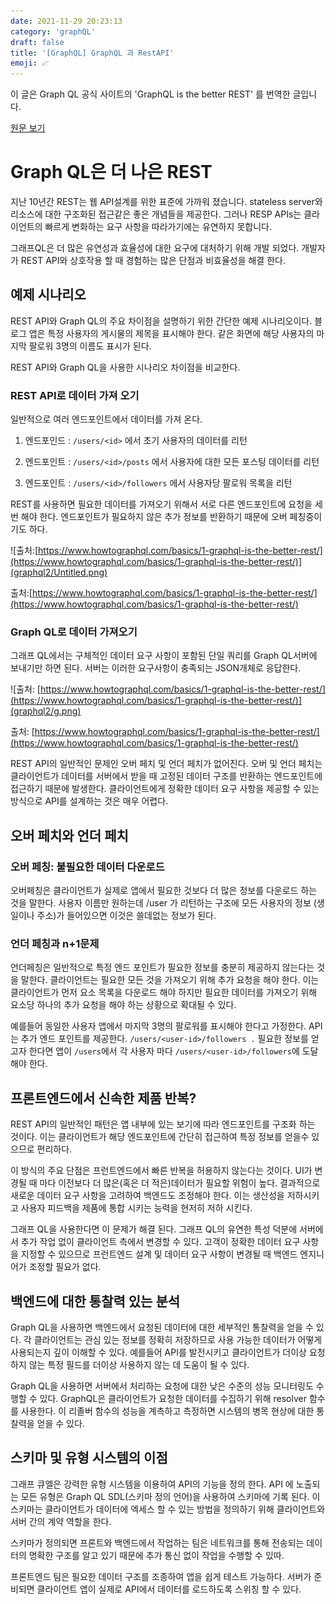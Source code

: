 ```yaml
---
date: 2021-11-29 20:23:13
category: 'graphQL'
draft: false
title: '[GraphQL] GraphQL 과 RestAPI'
emoji: 📈
---
```


이 글은 Graph QL 공식 사이트의 'GraphQL is the better REST' 를 번역한 글입니다.

[원문 보기](https://www.howtographql.com/basics/1-graphql-is-the-better-rest/)

# Graph QL은 더 나은 REST

지난 10년간 REST는 웹 API설계를 위한 표준에 가까워 졌습니다. stateless server와 리소스에 대한 구조화된 접근같은 좋은 개념들을 제공한다. 그러나 RESP APIs는 클라이언트의 빠르게 변화하는 요구 사항을 따라가기에는 유연하지 못합니다.

그래프QL은 더 많은 유연성과 효율성에 대한 요구에 대처하기 위해 개발 되었다. 개발자가 REST API와 상호작용 할 때 경험하는 많은 단점과 비효율성을 해결 한다.

## 예제 시나리오

REST API와 Graph QL의 주요 차이점을 설명하기 위한 간단한 예제 시나리오이다. 블로그 앱은 특정 사용자의 게시물의 제목을 표시해야 한다. 같은 화면에 해당 사용자의 마지막 팔로워 3명의 이름도 표시가 된다.

REST API와 Graph QL을 사용한 시나리오 차이점을 비교한다.

### REST API로 데이터 가져 오기

일반적으로 여러 엔드포인트에서 데이터를 가져 온다.

1. 엔드포인드 : `/users/<id>` 에서 초기 사용자의 데이터를 리턴

2. 엔드포인트 : `/users/<id>/posts` 에서 사용자에 대한 모든 포스팅 데이터를 리턴

3. 엔드포인트 : `/users/<id>/followers` 에서 사용자당 팔로워 목록을 리턴

REST를 사용하면 필요한 데이터를 가져오기 위해서 서로 다른 엔드포인트에 요청을 세 번 해야 한다. 엔드포인트가 필요하지 않은 추가 정보를 반환하기 때문에 오버 페칭중이기도 하다.

![출처:[https://www.howtographql.com/basics/1-graphql-is-the-better-rest/](https://www.howtographql.com/basics/1-graphql-is-the-better-rest/)](graphql2/Untitled.png)

출처:[https://www.howtographql.com/basics/1-graphql-is-the-better-rest/](https://www.howtographql.com/basics/1-graphql-is-the-better-rest/)

### Graph QL로 데이터 가져오기

그래프 QL에서는 구체적인 데이터 요구 사항이 포함된 단일 쿼리를 Graph QL서버에 보내기만 하면 된다. 서버는 이러한 요구사항이 충족되는 JSON개체로 응답한다.

![출처: [https://www.howtographql.com/basics/1-graphql-is-the-better-rest/](https://www.howtographql.com/basics/1-graphql-is-the-better-rest/)](graphql2/g.png)

출처: [https://www.howtographql.com/basics/1-graphql-is-the-better-rest/](https://www.howtographql.com/basics/1-graphql-is-the-better-rest/)

REST API의 일반적인 문제인 오버 페치 및 언더 페치가 없어진다. 오버 및 언더 페치는 클라이언트가 데이터를 서버에서 받을 때 고정된 데이터 구조를 반환하는 엔드포인트에 접근하기 때문에 발생한다. 클라이언트에게 정확한 데이터 요구 사항을 제공할 수 있는 방식으로 API를 설계하는 것은 매우 어렵다.

## 오버 페치와 언더 페치

### 오버 페칭: 불필요한 데이터 다운로드

오버페칭은 클라이언트가 실제로 앱에서 필요한 것보다 더 많은 정보를 다운로드 하는 것을 말한다. 사용자 이름만 원하는데 /user 가 리턴하는 구조에 모든 사용자의 정보 (생일이나 주소)가 들어있으면 이것은 쓸데없는 정보가 된다.

### 언더 페칭과 n+1문제

언더페칭은 일반적으로 특정 엔드 포인트가 필요한 정보를 충분히 제공하지 않는다는 것을 말한다. 클라이언트는 필요한 모든 것을 가져오기 위해 추가 요청을 해야 한다. 이는 클라이언트가 먼저 요소 목록을 다운로드 해야 하지만 필요한 데이터를 가져오기 위해 요소당 하나의 추가 요청을 해야 하는 상황으로 확대될 수 있다.

예를들어 동일한 사용자 앱에서 마지막 3명의 팔로워를 표시해야 한다고 가정한다. API는 추가 엔드 포인트를 제공한다. `/users/<user-id>/followers .` 필요한 정보를 얻고자 한다면 앱이 `/users`에서 각 사용자 마다 `/users/<user-id>/followers`에 도달해야 한다.

## 프론트엔드에서 신속한 제품 반복?

REST API의 일반적인 패턴은 앱 내부에 있는 보기에 따라 엔드포인트를 구조화 하는 것이다. 이는 클라이언트가 해당 엔드포인트에 간단히 접근하여 특정 정보를 얻을수 있으므로 편리하다.

이 방식의 주요 단점은 프런트엔드에서 빠른 반복을 허용하지 않는다는 것이다. UI가 변경될 때 마다 이전보다 더 많은(혹은 더 적은)데이터가 필요할 위험이 높다. 결과적으로 새로운 데이터 요구 사항을 고려하여 백엔드도 조정해야 한다. 이는 생산성을 저하시키고 사용자 피드백을 제품에 통합 시키는 능력을 현저히 저하 시킨다.

그래프 QL을 사용한다면 이 문제가 해결 된다. 그래프 QL의 유연한 특성 덕분에 서버에서 추가 작업 없이 클라이언트 측에서 변경할 수 있다. 고객이 정확한 데이터 요구 사항을 지정할 수 있으므로 프런트엔드 설계 및 데이터 요구 사항이 변경될 때 백엔드 엔지니어가 조정할 필요가 없다.

## 백엔드에 대한 통찰력 있는 분석

Graph QL을 사용하면 백엔드에서 요청된 데이터에 대한 세부적인 통찰력을 얻을 수 있다. 각 클라이언트는 관심 있는 정보를 정확히 저장하므로 사용 가능한 데이터가 어떻게 사용되는지 깊이 이해할 수 있다. 예를들어 API를 발전시키고 클라이언트가 더이상 요청하지 않는 특정 필드를 더이상 사용하지 않는 데 도움이 될 수 있다.

Graph QL을 사용하면 서버에서 처리하는 요청에 대한 낮은 수준의 성능 모니터링도 수행할 수 있다. GraphQL은 클라이언트가 요청한 데이터를 수집하기 위해 resolver 함수를 사용한다. 이 리졸버 함수의 성능을 계측하고 측정하면 시스템의 병목 현상에 대한 통찰력을 얻을 수 있다.

## 스키마 및 유형 시스템의 이점

그래프 큐엘은 강력한 유형 시스템을 이용하여 API의 기능을 정의 한다. API 에 노출되는 모든 유형은 Graph QL SDL(스키마 정의 언어)을 사용하여 스키마에 기록 된다. 이 스키마는 클라이언트가 데이터에 엑세스 할 수 있는 방법을 정의하기 위해 클라이언트와 서버 간의 계약 역할을 한다.

스키마가 정의되면 프론트와 백엔드에서 작업하는 팀은 네트워크를 통해 전송되는 데이터의 명확한 구조를 알고 있기 때문에 추가 통신 없이 작업을 수행할 수 있따.

프론트엔드 팀은 필요한 데이터 구조를 조종하여 앱을 쉽게 테스트 가능하다. 서버가 준비되면 클라이언트 앱이 실제로 API에서 데이터를 로드하도록 스위칭 할 수 있다.
